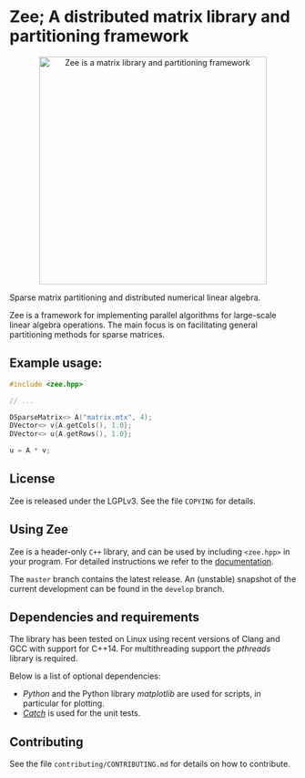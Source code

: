 # Zee; A distributed matrix library and partitioning framework

<p align="center">
<img width="400px" alt="Zee is a matrix library and partitioning framework" src="https://raw.githubusercontent.com/jwbuurlage/zee/develop/docs/sphinx/img/zee.png" />
</p>

Sparse matrix partitioning and distributed numerical linear algebra.

Zee is a framework for implementing parallel algorithms for large-scale
linear algebra operations. The main focus is on facilitating general
partitioning methods for sparse matrices.

## Example usage:

```CPP
#include <zee.hpp>

// ...

DSparseMatrix<> A("matrix.mtx", 4);
DVector<> v{A.getCols(), 1.0};
DVector<> u{A.getRows(), 1.0};

u = A * v;

```

## License

Zee is released under the LGPLv3. See the file `COPYING` for details.

## Using Zee

Zee is a header-only `C++` library, and can be used by including `<zee.hpp>`
in your program. For detailed instructions we refer to the [documentation][dummy].

The `master` branch contains the latest release. An (unstable) snapshot of the current development can be found in the `develop` branch.

## Dependencies and requirements

The library has been tested on Linux using recent versions of Clang and GCC with support for C++14. For multithreading support the *pthreads* library is required.

Below is a list of optional dependencies:

- *Python* and the Python library *matplotlib* are used for scripts, in particular for plotting.
- [*Catch*][catch] is used for the unit tests.

[catch]: https://github.com/philsquared/Catch
[dummy]: #

## Contributing

See the file `contributing/CONTRIBUTING.md` for details on how to contribute.
